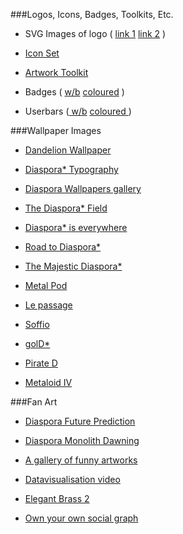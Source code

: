 ###Logos, Icons, Badges, Toolkits, Etc.

*   SVG Images of logo ( [link 1][19] [ link 2][20] )

*   [Icon Set][21]

* [Artwork Toolkit](http://naesk.deviantart.com/art/Diaspora-Artwork-Toolkit-254178705)

*   Badges ( [w/b][22] [coloured][23] )

*   Userbars ([ w/b][24] [coloured ][25])

 [19]: http://nwlinux.com/diaspora-logo-and-artwork/
 [20]: http://www.littlegreenriver.com/wp-content/uploads/diaspora-logo-1.png
 [21]: http://creativekaizen.deviantart.com/art/Diaspora-Icon-Set-257241499
 [22]: http://naesk.deviantart.com/art/Diaspora-Web-Badges-80x15px-257840696
 [23]: http://naesk.deviantart.com/art/Diaspora-Badges80x15px-Colours-258228537
 [24]: http://naesk.deviantart.com/art/Diaspora-Userbars-350x19px-257899291
 [25]: http://naesk.deviantart.com/art/Diaspora-Userbars-Coloured-258377952

###Wallpaper Images 

* [Dandelion Wallpaper](http://wlppr.com/wallpapers/2011/10/04/Dandelion.1920x1200.jpg)

*   [Diaspora* Typography][31]
    
*   [Diaspora Wallpapers gallery][32]
    
*   [The Diaspora* Field][33]
    
*   [Diaspora* is everywhere][34]
    
*   [Road to Diaspora*][35]
    
*   [The Majestic Diaspora*][36]
    
*   [Metal Pod][37]
    
*   [Le passage][38]
    
*   [Soffio][39]

*   [golD*](http://bit.ly/n672BO)

*   [Pirate D](http://fav.me/d4cjf2n)

*   [Metaloid IV](http://fav.me/d4cpa4t)

 [26]: http://naesk.deviantart.com/art/Diaspora-Future-Prediction-252416084
 [27]: http://naesk.deviantart.com/art/Diaspora-Monolith-Dawning-221230196
 [28]: http://apolonis.deviantart.com/gallery
 [29]: http://vimeo.com/24998484
 [30]: http://pix.toile-libre.org/upload/original/1316972985.png
 [31]: http://dl.dropbox.com/u/22821615/d_typography.zip
 [32]: http://minus.com/mbmKpJylh5XBOs
 [33]: http://ubunblox.free.fr/UbunBlox/home/david/Photos/The_diaspora_field.jpg
 [34]: http://ubunblox.free.fr/UbunBlox/home/david/Photos/Diaspora-is-everywhere.jpg
 [35]: http://ubunblox.free.fr/UbunBlox/home/david/Photos/Road_to_Diaspora.jpg
 [36]: http://ubunblox.free.fr/UbunBlox/home/david/Photos/The_majestic_Diaspora.jpg
 [37]: http://apolonis.deviantart.com/art/Metal-Pod-261268484
 [38]: http://apolonis.deviantart.com/art/Le-Passage-261741787
 [39]: http://bit.ly/rohrn0

###Fan Art
    
*   [Diaspora Future Prediction][26]
    
*   [Diaspora Monolith Dawning][27]
    
*   [A gallery of funny artworks][28]
    
*   [Datavisualisation video][29]
    
*   [Elegant Brass 2][30]

*  [Own your own social graph](file:///home/morgenstern/Documenti/own_your_social_graph.svg)